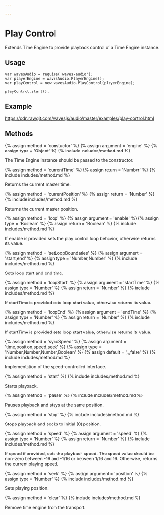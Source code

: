 ```yaml
---

---   
```


# Play Control

Extends Time Engine to provide playback control of a Time Engine instance.

## Usage

~~~
var wavesAudio = require('waves-audio');
var playerEngine = wavesAudio.PlayerEngine();
var playControl = new wavesAudio.PlayControl(playerEngine);

playControl.start();
~~~

## Example

<a href="https://cdn.rawgit.com/wavesjs/audio/master/examples/play-control.html" target="_blank">
  https://cdn.rawgit.com/wavesjs/audio/master/examples/play-control.html
</a>


## Methods

{% assign method = 'constuctor' %}
{% assign argument = 'engine' %}
{% assign type = 'Object' %}
{% include includes/method.md %}

The Time Engine instance should be passed to the constructor.

{% assign method = 'currentTime' %}
{% assign return = 'Number' %}
{% include includes/method.md %}

Returns the current master time.

{% assign method = 'currentPosition' %}
{% assign return = 'Number' %}
{% include includes/method.md %}

Returns the current master position.

{% assign method = 'loop' %}
{% assign argument = 'enable' %}
{% assign type = 'Boolean' %}
{% assign return = 'Boolean' %}
{% include includes/method.md %}

If enable is provided sets the play control loop behavior, otherwise returns its value.

{% assign method = 'setLoopBoundaries' %}
{% assign argument = 'start,end' %}
{% assign type = 'Number,Number' %}
{% include includes/method.md %}

Sets loop start and end time.

{% assign method = 'loopStart' %}
{% assign argument = 'startTime' %}
{% assign type = 'Number' %}
{% assign return = 'Number' %}
{% include includes/method.md %}

If startTime is provided sets loop start value, otherwise returns its value.

{% assign method = 'loopEnd' %}
{% assign argument = 'endTime' %}
{% assign type = 'Number' %}
{% assign return = 'Number' %}
{% include includes/method.md %}

If startTime is provided sets loop start value, otherwise returns its value.

{% assign method = 'syncSpeed' %}
{% assign argument = 'time,position,speed,seek' %}
{% assign type = 'Number,Number,Number,Boolean' %}
{% assign default = ',,,false' %}
{% include includes/method.md %}

Implementation of the speed-controlled interface.

{% assign method = 'start' %}
{% include includes/method.md %}

Starts playback.

{% assign method = 'pause' %}
{% include includes/method.md %}

Pauses playback and stays at the same position.

{% assign method = 'stop' %}
{% include includes/method.md %}

Stops playback and seeks to initial (0) position.

{% assign method = 'speed' %}
{% assign argument = 'speed' %}
{% assign type = 'Number' %}
{% assign return = 'Number' %}
{% include includes/method.md %}

If speed if provided, sets the playback speed. The speed value should be non-zero 
between -16 and -1/16 or between 1/16 and 16.
Otherwise, returns the current playing speed.

{% assign method = 'seek' %}
{% assign argument = 'position' %}
{% assign type = 'Number' %}
{% include includes/method.md %}

Sets playing position.


{% assign method = 'clear' %}
{% include includes/method.md %}

 Remove time engine from the transport.
